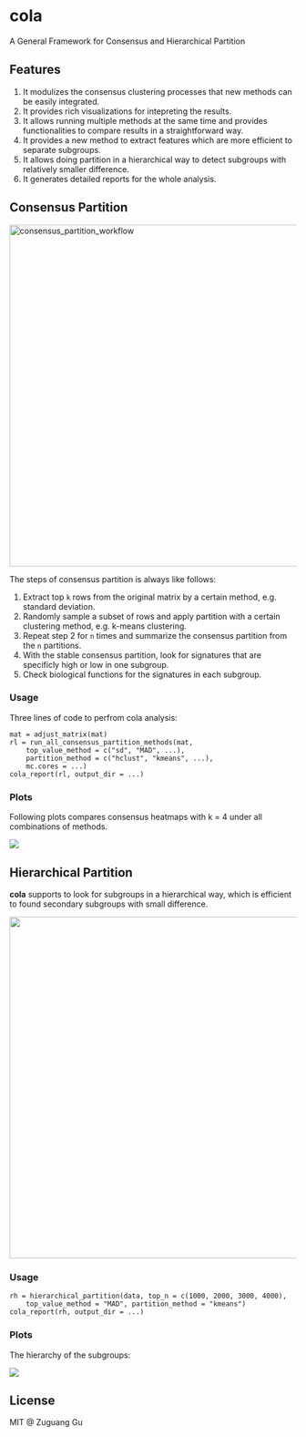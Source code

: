 # cola
A General Framework for Consensus and Hierarchical Partition

## Features

1. It modulizes the consensus clustering processes that new methods can be easily integrated.
2. It provides rich visualizations for intepreting the results.
3. It allows running multiple methods at the same time and provides functionalities to compare results in a straightforward way.
4. It provides a new method to extract features which are more efficient to separate subgroups.
5. It allows doing partition in a hierarchical way to detect subgroups with relatively smaller difference.
6. It generates detailed reports for the whole analysis.

## Consensus Partition

<img width="600" alt="consensus_partition_workflow" src="https://user-images.githubusercontent.com/449218/41279038-b1d73680-6e2b-11e8-94eb-d0d53eae5d60.png">

The steps of consensus partition is always like follows:

1. Extract top `k` rows from the original matrix by a certain method, e.g. standard deviation.
2. Randomly sample a subset of rows and apply partition with a certain clustering method, e.g. k-means clustering.
3. Repeat step 2 for `n` times and summarize the consensus partition from the `n` partitions.
4. With the stable consensus partition, look for signatures that are specificly high or low in one subgroup.
5. Check biological functions for the signatures in each subgroup.

### Usage

Three lines of code to perfrom cola analysis:

```{r}
mat = adjust_matrix(mat)
rl = run_all_consensus_partition_methods(mat, 
    top_value_method = c("sd", "MAD", ...),
    partition_method = c("hclust", "kmeans", ...),
    mc.cores = ...)
cola_report(rl, output_dir = ...)
```

### Plots

Following plots compares consensus heatmaps with k = 4 under all combinations of methods.

<img src="https://user-images.githubusercontent.com/449218/41279146-f949b9f2-6e2b-11e8-902e-0715fe7b16fa.png">

## Hierarchical Partition

**cola** supports to look for subgroups in a hierarchical way, which is efficient to found secondary subgroups with small difference.

<img width="600" src="https://user-images.githubusercontent.com/449218/41279180-1060bb68-6e2c-11e8-8bb3-f6a197294f4d.png">

### Usage

```{r}
rh = hierarchical_partition(data, top_n = c(1000, 2000, 3000, 4000),
    top_value_method = "MAD", partition_method = "kmeans")
cola_report(rh, output_dir = ...)
```

### Plots

The hierarchy of the subgroups:

<img src="https://user-images.githubusercontent.com/449218/41279212-2362cb7a-6e2c-11e8-8afc-fea14013a95f.png">

## License

MIT @ Zuguang Gu

